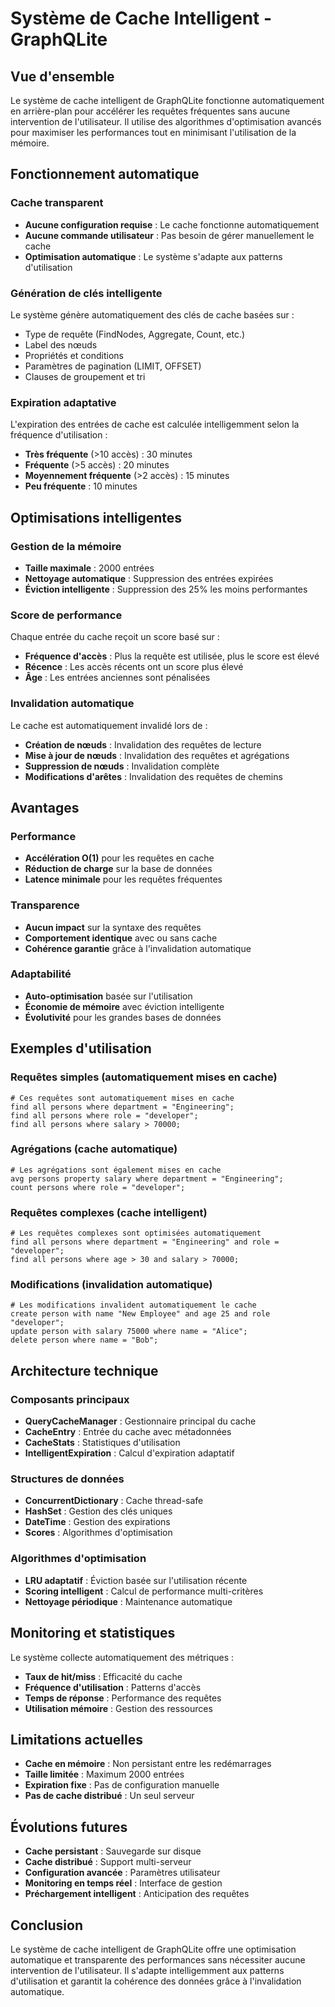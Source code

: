 # Système de Cache Intelligent - GraphQLite

## Vue d'ensemble

Le système de cache intelligent de GraphQLite fonctionne automatiquement en arrière-plan pour accélérer les requêtes fréquentes sans aucune intervention de l'utilisateur. Il utilise des algorithmes d'optimisation avancés pour maximiser les performances tout en minimisant l'utilisation de la mémoire.

## Fonctionnement automatique

### Cache transparent
- **Aucune configuration requise** : Le cache fonctionne automatiquement
- **Aucune commande utilisateur** : Pas besoin de gérer manuellement le cache
- **Optimisation automatique** : Le système s'adapte aux patterns d'utilisation

### Génération de clés intelligente
Le système génère automatiquement des clés de cache basées sur :
- Type de requête (FindNodes, Aggregate, Count, etc.)
- Label des nœuds
- Propriétés et conditions
- Paramètres de pagination (LIMIT, OFFSET)
- Clauses de groupement et tri

### Expiration adaptative
L'expiration des entrées de cache est calculée intelligemment selon la fréquence d'utilisation :
- **Très fréquente** (>10 accès) : 30 minutes
- **Fréquente** (>5 accès) : 20 minutes  
- **Moyennement fréquente** (>2 accès) : 15 minutes
- **Peu fréquente** : 10 minutes

## Optimisations intelligentes

### Gestion de la mémoire
- **Taille maximale** : 2000 entrées
- **Nettoyage automatique** : Suppression des entrées expirées
- **Éviction intelligente** : Suppression des 25% les moins performantes

### Score de performance
Chaque entrée du cache reçoit un score basé sur :
- **Fréquence d'accès** : Plus la requête est utilisée, plus le score est élevé
- **Récence** : Les accès récents ont un score plus élevé
- **Âge** : Les entrées anciennes sont pénalisées

### Invalidation automatique
Le cache est automatiquement invalidé lors de :
- **Création de nœuds** : Invalidation des requêtes de lecture
- **Mise à jour de nœuds** : Invalidation des requêtes et agrégations
- **Suppression de nœuds** : Invalidation complète
- **Modifications d'arêtes** : Invalidation des requêtes de chemins

## Avantages

### Performance
- **Accélération O(1)** pour les requêtes en cache
- **Réduction de charge** sur la base de données
- **Latence minimale** pour les requêtes fréquentes

### Transparence
- **Aucun impact** sur la syntaxe des requêtes
- **Comportement identique** avec ou sans cache
- **Cohérence garantie** grâce à l'invalidation automatique

### Adaptabilité
- **Auto-optimisation** basée sur l'utilisation
- **Économie de mémoire** avec éviction intelligente
- **Évolutivité** pour les grandes bases de données

## Exemples d'utilisation

### Requêtes simples (automatiquement mises en cache)
```gqls
# Ces requêtes sont automatiquement mises en cache
find all persons where department = "Engineering";
find all persons where role = "developer";
find all persons where salary > 70000;
```

### Agrégations (cache automatique)
```gqls
# Les agrégations sont également mises en cache
avg persons property salary where department = "Engineering";
count persons where role = "developer";
```

### Requêtes complexes (cache intelligent)
```gqls
# Les requêtes complexes sont optimisées automatiquement
find all persons where department = "Engineering" and role = "developer";
find all persons where age > 30 and salary > 70000;
```

### Modifications (invalidation automatique)
```gqls
# Les modifications invalident automatiquement le cache
create person with name "New Employee" and age 25 and role "developer";
update person with salary 75000 where name = "Alice";
delete person where name = "Bob";
```

## Architecture technique

### Composants principaux
- **QueryCacheManager** : Gestionnaire principal du cache
- **CacheEntry** : Entrée du cache avec métadonnées
- **CacheStats** : Statistiques d'utilisation
- **IntelligentExpiration** : Calcul d'expiration adaptatif

### Structures de données
- **ConcurrentDictionary** : Cache thread-safe
- **HashSet** : Gestion des clés uniques
- **DateTime** : Gestion des expirations
- **Scores** : Algorithmes d'optimisation

### Algorithmes d'optimisation
- **LRU adaptatif** : Éviction basée sur l'utilisation récente
- **Scoring intelligent** : Calcul de performance multi-critères
- **Nettoyage périodique** : Maintenance automatique

## Monitoring et statistiques

Le système collecte automatiquement des métriques :
- **Taux de hit/miss** : Efficacité du cache
- **Fréquence d'utilisation** : Patterns d'accès
- **Temps de réponse** : Performance des requêtes
- **Utilisation mémoire** : Gestion des ressources

## Limitations actuelles

- **Cache en mémoire** : Non persistant entre les redémarrages
- **Taille limitée** : Maximum 2000 entrées
- **Expiration fixe** : Pas de configuration manuelle
- **Pas de cache distribué** : Un seul serveur

## Évolutions futures

- **Cache persistant** : Sauvegarde sur disque
- **Cache distribué** : Support multi-serveur
- **Configuration avancée** : Paramètres utilisateur
- **Monitoring en temps réel** : Interface de gestion
- **Préchargement intelligent** : Anticipation des requêtes

## Conclusion

Le système de cache intelligent de GraphQLite offre une optimisation automatique et transparente des performances sans nécessiter aucune intervention de l'utilisateur. Il s'adapte intelligemment aux patterns d'utilisation et garantit la cohérence des données grâce à l'invalidation automatique. 